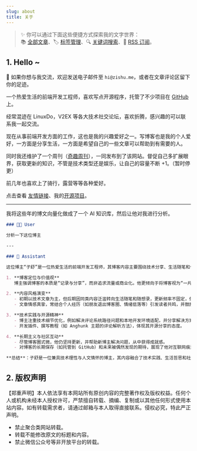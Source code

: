 ```yaml
---
slug: about
title: 关于
---
```


> ✨ 你可以通过下面这些便捷方式探索我的文字世界：  
> 📚 [全部文章](/blog/)、🏷️ [标签管理](/tags/)、🔍 [关键词搜索](/search/)、📡 [RSS 订阅](/index.xml)。

## 1. Hello ~

📧 如果你想与我交流，欢迎发送电子邮件至 `hi@zishu.me`，或者在文章评论区留下你的足迹。

一个热爱生活的前端开发工程师，喜欢写点开源程序，托管了不少项目在 [GitHub](https://github.com/anghunk/) 上。

经常混迹在 LinuxDo，V2EX 等各大技术社交论坛，喜欢折腾，感兴趣的可以联系我一起交流。

现在从事前端开发方面的工作，这也是我的兴趣爱好之一。写博客也是我的个人爱好，一方面是分享生活，一方面是希望自己的一些文章可以帮助到有需要的人。

同时我还维护了一个周刊（[奇趣周刊](/categories/weekly/)），一同发布到了该网站。督促自己多扩展眼界，获取更新的知识，不管是技术类型还是娱乐，让自己的容量不断 +1。（暂时停更）

前几年也喜欢上了骑行，露营等等各种爱好。

点击查看 [友情链接](/links/)、我的[开源项目](/projects/)。

---

我将这些年的博文向量化做成了一个 AI 知识库，然后让他对我进行分析。

```md
### 🧑‍💻 User

分析一下这位博主

---

### 🤖 Assistant

这位博主“子舒”是一位热爱生活的前端开发工程师，其博客内容主要围绕技术分享、生活随笔和个人反思展开。以下是对其博客特点的分析：

1. **博客定位与价值观**  
   博主强调博客的本质是“记录与分享”，而非追求流量或商业化。他更倾向于将博客视为“一片净土”，用于发布技术笔记、生活记录和新奇事物，与自媒体追求热点的风格形成对比。这种理念反映出他对互联网“碎片化时代”的反思，以及希望通过博客留下长期价值的愿望。

2. **内容风格演变**  
   - 初期以技术文章为主，但后期因同类内容泛滥转向生活随笔和随想录，更新频率不固定，依赖灵感触发。  
   - 文章情感真挚，常结合个人经历（如朋友退出博客圈、情绪低落等）引发读者共鸣，并鼓励互动讨论。

3. **技术实践与开源精神**  
   - 博主注重技术细节优化，例如解决评论系统路径问题和本地开发环境适配，并分享解决方案供他人参考。  
   - 开发插件、撰写教程（如 Anghunk 主题的评论解析方法），体现其开源分享的态度。

4. **长期主义与社区互动**  
   - 尽管博客圈式微，他仍坚持更新，并帮助新博主解决问题，从中获得成就感。  
   - 对博客的长期保存（如托管到 GitHub）和未来被偶然发现的期待，展现了他对互联网痕迹的珍视。

**总结**：子舒是一位兼具技术理性与人文情怀的博主，其内容融合了技术实践、生活哲思和社区共建，核心价值在于“真实记录”与“利他分享”，在浮躁的互联网环境中保持了一份难得的沉淀感。
```


## 2. 版权声明

【郑重声明】本人依法享有本网站所有原创内容的完整著作权及版权权益。任何个人或机构未经本人授权许可，严禁擅自转载、摘编、复制或以其他任何形式使用本站内容。如有转载需求者，请通过邮箱与本人取得直接联系。侵权必究，特此严正声明。

- 禁止聚合类网站转载。
- 转载不能修改原文的标题和内容。
- 禁止微信公众号等非开放平台的转载。
